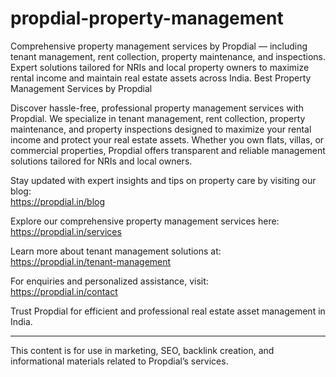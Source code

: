 # propdial-property-management
Comprehensive property management services by Propdial — including tenant management, rent collection, property maintenance, and inspections. Expert solutions tailored for NRIs and local property owners to maximize rental income and maintain real estate assets across India.
Best Property Management Services by Propdial

Discover hassle-free, professional property management services with Propdial. We specialize in tenant management, rent collection, property maintenance, and property inspections designed to maximize your rental income and protect your real estate assets. Whether you own flats, villas, or commercial properties, Propdial offers transparent and reliable management solutions tailored for NRIs and local owners.

Stay updated with expert insights and tips on property care by visiting our blog:  
https://propdial.in/blog

Explore our comprehensive property management services here:  
https://propdial.in/services

Learn more about tenant management solutions at:  
https://propdial.in/tenant-management

For enquiries and personalized assistance, visit:  
https://propdial.in/contact

Trust Propdial for efficient and professional real estate asset management in India.

---
This content is for use in marketing, SEO, backlink creation, and informational materials related to Propdial’s services.
